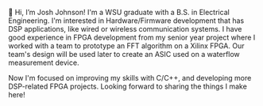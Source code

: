 👋 Hi, I’m Josh Johnson!
I'm a WSU graduate with a B.S. in Electrical Engineering. I'm interested in 
Hardware/Firmware development that has DSP applications, like wired or wireless
communication systems. I have good experience in FPGA development from my senior year
project where I worked with a team to prototype an FFT algorithm on a Xilinx FPGA.
Our team's design will be used later to create an ASIC used on a waterflow measurement device.

Now I'm focused on improving my skills with C/C++, and developing more DSP-related FPGA projects. 
Looking forward to sharing the things I make here!



<!---
J-Johnson-Git/J-Johnson-Git is a ✨ special ✨ repository because its `README.md` (this file) appears on your GitHub profile.
You can click the Preview link to take a look at your changes.
--->
